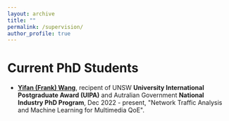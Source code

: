 ```yaml
---
layout: archive
title: ""
permalink: /supervision/
author_profile: true
---
```


<!-- Publications
======
  <ul>{% for post in site.publications %}
    {% include archive-single-cv.html %}
  {% endfor %}</ul> -->

Current PhD Students
======
* **[Yifan (Frank) Wang](https://www.linkedin.com)**, recipent of UNSW **University International Postgraduate Award (UIPA)** and Autralian Government **National Industry PhD Program**, Dec 2022 - present, "Network Traffic Analysis and Machine Learning for Multimedia QoE". 





